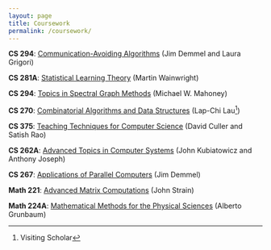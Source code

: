 ```yaml
---
layout: page
title: Coursework
permalink: /coursework/
---
```

__CS 294__: <u>Communication-Avoiding Algorithms</u> (Jim Demmel and Laura Grigori)

__CS 281A__: <u>Statistical Learning Theory</u> (Martin Wainwright)

__CS 294__: <u>Topics in Spectral Graph Methods</u> (Michael W. Mahoney)

__CS 270__: <u>Combinatorial Algorithms and Data Structures</u> (Lap-Chi Lau[^1])

__CS 375__: <u>Teaching Techniques for Computer Science</u> (David Culler and Satish Rao)

__CS 262A__: <u>Advanced Topics in Computer Systems</u> (John Kubiatowicz and Anthony Joseph)

__CS 267__:	<u>Applications of Parallel Computers</u> (Jim Demmel)

__Math 221__:	<u>Advanced Matrix Computations</u> (John Strain)

__Math 224A__: <u>Mathematical Methods for the Physical Sciences</u> (Alberto Grunbaum)

[^1]: Visiting Scholar
